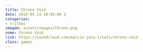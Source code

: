 ```yaml
---
title: Chrono Void
date: 2018-05-23 20:45:00 Z
categories:
- trilhas
imagem: assets/images/Chrono.png
nome: Chrono Void
link: https://soundcloud.com/marcio-jota-1/sets/chrono-void
class: games
---
```


